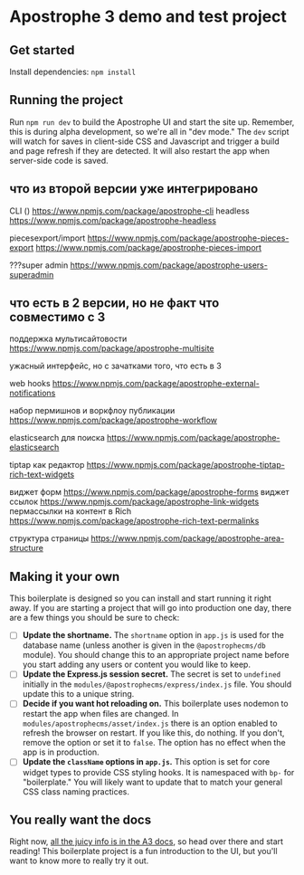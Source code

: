 # Apostrophe 3 demo and test project

## Get started

Install dependencies: `npm install`

## Running the project

Run `npm run dev` to build the Apostrophe UI and start the site up. Remember, this is during alpha development, so we're all in "dev mode." The `dev` script will watch for saves in client-side CSS and Javascript and trigger a build and page refresh if they are detected. It will also restart the app when server-side code is saved.

## что из второй версии уже интегрировано

CLI () https://www.npmjs.com/package/apostrophe-cli
headless https://www.npmjs.com/package/apostrophe-headless

piecesexport/import
https://www.npmjs.com/package/apostrophe-pieces-export
https://www.npmjs.com/package/apostrophe-pieces-import

???super admin https://www.npmjs.com/package/apostrophe-users-superadmin

## что есть в 2 версии, но не факт что совместимо с 3

поддержка мультисайтовости https://www.npmjs.com/package/apostrophe-multisite

ужасный интерфейс, но с зачатками того, что есть в 3

web hooks https://www.npmjs.com/package/apostrophe-external-notifications

набор пермишнов и воркфлоу публикации
https://www.npmjs.com/package/apostrophe-workflow

elasticsearch для поиска
https://www.npmjs.com/package/apostrophe-elasticsearch

tiptap как редактор https://www.npmjs.com/package/apostrophe-tiptap-rich-text-widgets

виджет форм https://www.npmjs.com/package/apostrophe-forms
виджет ссылок https://www.npmjs.com/package/apostrophe-link-widgets
пермассылки на контент в Rich https://www.npmjs.com/package/apostrophe-rich-text-permalinks

структура страницы https://www.npmjs.com/package/apostrophe-area-structure

## Making it your own

This boilerplate is designed so you can install and start running it right away. If you are starting a project that will go into production one day, there are a few things you should be sure to check:

- [ ] **Update the shortname.** The `shortname` option in `app.js` is used for the database name (unless another is given in the `@apostrophecms/db` module). You should change this to an appropriate project name before you start adding any users or content you would like to keep.
- [ ] **Update the Express.js session secret.** The secret is set to `undefined` initially in the `modules/@apostrophecms/express/index.js` file. You should update this to a unique string.
- [ ] **Decide if you want hot reloading on.** This boilerplate uses nodemon to restart the app when files are changed. In `modules/apostrophecms/asset/index.js` there is an option enabled to refresh the browser on restart. If you like this, do nothing. If you don't, remove the option or set it to `false`. The option has no effect when the app is in production.
- [ ] **Update the `className` options in `app.js`.** This option is set for core widget types to provide CSS styling hooks. It is namespaced with `bp-` for "boilerplate." You will likely want to update that to match your general CSS class naming practices.

## You really want the docs

Right now, [all the juicy info is in the A3 docs](https://a3.docs.apostrophecms.org), so head over there and start reading! This boilerplate project is a fun introduction to the UI, but you'll want to know more to really try it out.

